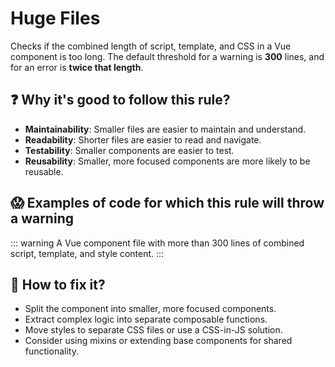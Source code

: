 # Huge Files

Checks if the combined length of script, template, and CSS in a Vue component is too long. The default threshold for a warning is **300** lines, and for an error is **twice that length**.

## ❓ Why it's good to follow this rule?

- **Maintainability**: Smaller files are easier to maintain and understand.
- **Readability**: Shorter files are easier to read and navigate.
- **Testability**: Smaller components are easier to test.
- **Reusability**: Smaller, more focused components are more likely to be reusable.

## 😱 Examples of code for which this rule will throw a warning

::: warning
A Vue component file with more than 300 lines of combined script, template, and style content.
:::

## 🤩 How to fix it?

- Split the component into smaller, more focused components.
- Extract complex logic into separate composable functions.
- Move styles to separate CSS files or use a CSS-in-JS solution.
- Consider using mixins or extending base components for shared functionality.